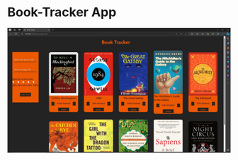 # Book-Tracker App

![Book Tracker App image](https://github.com/T4c0/Book-Tracker/blob/main/images/Screenshot%20(79).jpg)
